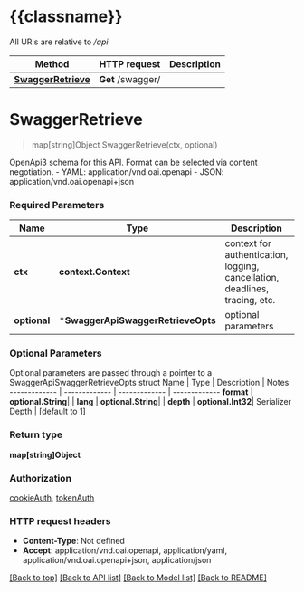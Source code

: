 # {{classname}}

All URIs are relative to */api*

Method | HTTP request | Description
------------- | ------------- | -------------
[**SwaggerRetrieve**](SwaggerApi.md#SwaggerRetrieve) | **Get** /swagger/ | 

# **SwaggerRetrieve**
> map[string]Object SwaggerRetrieve(ctx, optional)


OpenApi3 schema for this API. Format can be selected via content negotiation.  - YAML: application/vnd.oai.openapi - JSON: application/vnd.oai.openapi+json

### Required Parameters

Name | Type | Description  | Notes
------------- | ------------- | ------------- | -------------
 **ctx** | **context.Context** | context for authentication, logging, cancellation, deadlines, tracing, etc.
 **optional** | ***SwaggerApiSwaggerRetrieveOpts** | optional parameters | nil if no parameters

### Optional Parameters
Optional parameters are passed through a pointer to a SwaggerApiSwaggerRetrieveOpts struct
Name | Type | Description  | Notes
------------- | ------------- | ------------- | -------------
 **format** | **optional.String**|  | 
 **lang** | **optional.String**|  | 
 **depth** | **optional.Int32**| Serializer Depth | [default to 1]

### Return type

**map[string]Object**

### Authorization

[cookieAuth](../README.md#cookieAuth), [tokenAuth](../README.md#tokenAuth)

### HTTP request headers

 - **Content-Type**: Not defined
 - **Accept**: application/vnd.oai.openapi, application/yaml, application/vnd.oai.openapi+json, application/json

[[Back to top]](#) [[Back to API list]](../README.md#documentation-for-api-endpoints) [[Back to Model list]](../README.md#documentation-for-models) [[Back to README]](../README.md)

